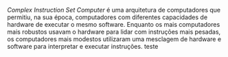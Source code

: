 *Complex Instruction Set Computer* é uma arquitetura de computadores que permitiu, na sua época, computadores com diferentes capacidades de hardware de executar o mesmo software. Enquanto os mais computadores mais robustos usavam o hardware para lidar com instruções mais pesadas, os computadores mais modestos utilizaram uma mesclagem de hardware e software para interpretar e executar instruções. teste